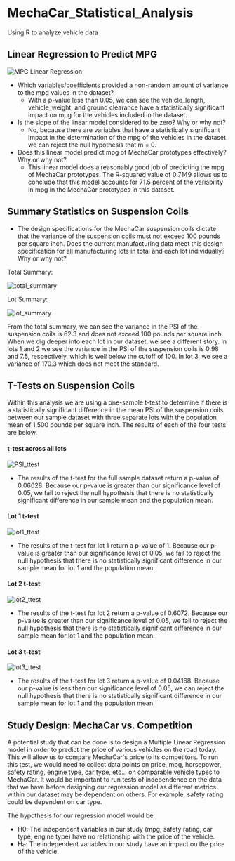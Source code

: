 # MechaCar_Statistical_Analysis
Using R to analyze vehicle data

## Linear Regression to Predict MPG

![MPG Linear Regression](https://user-images.githubusercontent.com/90737940/148618934-4f327b8c-3009-4af5-9d14-4493d3ca7245.png)

  - Which variables/coefficients provided a non-random amount of variance to the mpg values in the dataset?
    - With a p-value less than 0.05, we can see the vehicle_length, vehicle_weight, and ground clearance have a statistically significant impact on mpg for the vehicles included in the dataset.
  - Is the slope of the linear model considered to be zero? Why or why not?
    - No, because there are variables that have a statistically significant impact in the determination of the mpg of the vehicles in the dataset we can reject the null hypothesis that m = 0.
  - Does this linear model predict mpg of MechaCar prototypes effectively? Why or why not?
    - This linear model does a reasonably good job of predicting the mpg of MechaCar prototypes. The R-squared value of 0.7149 allows us to conclude that this model accounts for 71.5 percent of the variability in mpg in the MechaCar prototypes in this dataset.

## Summary Statistics on Suspension Coils

  - The design specifications for the MechaCar suspension coils dictate that the variance of the suspension coils must not exceed 100 pounds per square inch. Does the current manufacturing data meet this design specification for all manufacturing lots in total and each lot individually? Why or why not?

Total Summary:

![total_summary](https://user-images.githubusercontent.com/90737940/148620327-0862dfd9-da69-4ddb-ba15-6b38a05b155c.png)


Lot Summary:

![lot_summary](https://user-images.githubusercontent.com/90737940/148620336-b4bfd71e-0436-41cf-8d46-ea0602ff403a.png)

From the total summary, we can see the variance in the PSI of the suspension coils is 62.3 and does not exceed 100 pounds per square inch. When we dig deeper into each lot in our dataset, we see a different story. In lots 1 and 2 we see the variance in the PSI of the suspension coils is 0.98 and 7.5, respectively, which is well below the cutoff of 100. In lot 3, we see a variance of 170.3 which does not meet the standard.

## T-Tests on Suspension Coils
Within this analysis we are using a one-sample t-test to determine if there is a statistically significant difference in the mean PSI of the suspension coils between our sample dataset with three separate lots with the population mean of 1,500 pounds per square inch. The results of each of the four tests are below.


####  t-test across all lots
![PSI_ttest](https://user-images.githubusercontent.com/90737940/148621134-fe1f7993-8f9e-4023-974f-af9ed0fbd48b.png)
  - The results of the t-test for the full sample dataset return a p-value of 0.06028. Because our p-value is greater than our significance level of 0.05, we fail to reject the null hypothesis that there is no statistically significant difference in our sample mean and the population mean.

#### Lot 1 t-test
![lot1_ttest](https://user-images.githubusercontent.com/90737940/148621176-762c9047-6f14-4d13-8c4d-4118afe4879b.png)
  - The results of the t-test for lot 1 return a p-value of 1. Because our p-value is greater than our significance level of 0.05, we fail to reject the null hypothesis that there is no statistically significant difference in our sample mean for lot 1 and the population mean.

#### Lot 2 t-test
![lot2_ttest](https://user-images.githubusercontent.com/90737940/148621185-e5ca8a0c-d50d-4201-bb9b-135ac034192c.png)
  - The results of the t-test for lot 2 return a p-value of 0.6072. Because our p-value is greater than our significance level of 0.05, we fail to reject the null hypothesis that there is no statistically significant difference in our sample mean for lot 1 and the population mean.

#### Lot 3 t-test
![lot3_ttest](https://user-images.githubusercontent.com/90737940/148621201-f5e741f8-1d42-4cc6-bebe-e30b526273fe.png)
  - The results of the t-test for lot 3 return a p-value of 0.04168. Because our p-value is less than our significance level of 0.05, we can reject the null hypothesis that there is no statistically significant difference in our sample mean for lot 1 and the population mean.

## Study Design: MechaCar vs. Competition
A potential study that can be done is to design a Multiple Linear Regression model in order to predict the price of various vehicles on the road today. This will allow us to compare MechaCar's price to its competitors. To run this test, we would need to collect data points on price, mpg, horsepower, safety rating, engine type, car type, etc... on comparable vehicle types to MechaCar. It would be important to run tests of independence on the data that we have before designing our regression model as different metrics within our dataset may be dependent on others. For example, safety rating could be dependent on car type. 

The hypothesis for our regression model would be:
  - H0: The independent variables in our study (mpg, safety rating, car type, engine type) have no relationship with the price of the vehicle.
  - Ha: The independent variables in our study have an impact on the price of the vehicle.
